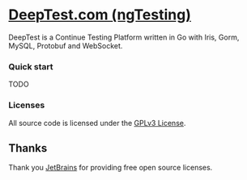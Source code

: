 # [DeepTest.com (ngTesting)](http://deeptest.com)
DeepTest is a Continue Testing Platform written in Go with Iris, Gorm, MySQL, Protobuf and WebSocket.

### Quick start
TODO

### Licenses
All source code is licensed under the [GPLv3 License](LICENSE.md).

## Thanks
Thank you [JetBrains](https://www.jetbrains.com) for providing free open source licenses.
